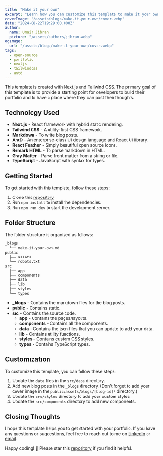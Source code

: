 ```yaml
---
title: "Make it your own"
excerpt: "Learn how you can customize this template to make it your own. This guide will help you understand how the template is organized and how to add new content."
coverImage: "/assets/blogs/make-it-your-own/cover.webp"
date: "2024-08-22T19:29:00.000Z"
author:
  name: Umair Jibran
  picture: "/assets/authors/jibran.webp"
ogImage:
  url: "/assets/blogs/make-it-your-own/cover.webp"
tags:
  - open-source
  - portfolio
  - nextjs
  - tailwindcss
  - antd
---
```


This template is created with Next.js and Tailwind CSS. The primary goal of this template is to provide a starting point for developers to build their portfolio and to have a place where they can post their thoughts.

## Technology Used

- **Next.js** - React framework with hybrid static rendering.
- **Tailwind CSS** - A utility-first CSS framework.
- **Markdown** - To write blog posts.
- **AntD** - An enterprise-class UI design language and React UI library.
- **React Feather** - Simply beautiful open source icons.
- **Remark HTML** - To parse markdown in HTML.
- **Gray Matter** - Parse front-matter from a string or file.
- **TypeScript** - JavaScript with syntax for types.

## Getting Started

To get started with this template, follow these steps:

1. Clone this [repository](https://github.com/umairjibran/portfolio)
2. Run `npm install` to install the dependencies.
3. Run `npm run dev` to start the development server.

## Folder Structure

The folder structure is organized as follows:

```bash
_blogs
  └── make-it-your-own.md
public
  ├── assets
  └── robots.txt
src
  ├── app
  ├── components
  ├── data
  ├── lib
  ├── styles
  └── types
```

- **_blogs** - Contains the markdown files for the blog posts.
- **public** - Contains static.
- **src** - Contains the source code.
  - **app** - Contains the pages/layouts.
  - **components** - Contains all the components.
  - **data** - Contains the json files that you can update to add your data.
  - **lib** - Contains utility functions.
  - **styles** - Contains custom CSS styles.
  - **types** - Contains TypeScript types.

## Customization

To customize this template, you can follow these steps:

1. Update the `data` files in the `src/data` directory.
2. Add new blog posts in the `_blogs` directory. (Don't forget to add your cover image in the `public/assets/blogs/[blog-id]/` directory.)
3. Update the `src/styles` directory to add your custom styles.
4. Update the `src/components` directory to add new components.

## Closing Thoughts

I hope this template helps you to get started with your portfolio. If you have any questions or suggestions, feel free to reach out to me on [Linkedin](https://linkedin.com/in/umairjibran) or [email](mailto:me@umairjibran.com).

Happy coding! 🚀 Please star this [repository](https://github.com/umairjibran/portfolio) if you find it helpful.

